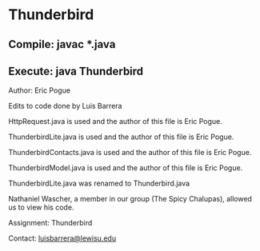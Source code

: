 # Thunderbird
## Compile: javac *.java
## Execute: java Thunderbird

Author: Eric Pogue

Edits to code done by Luis Barrera


HttpRequest.java is used and the author of this file is Eric Pogue.

ThunderbirdLite.java is used and the author of this file is Eric Pogue.

ThunderbirdContacts.java is used and the author of this file is Eric Pogue.

ThunderbirdModel.java is used and the author of this file is Eric Pogue.

ThunderbirdLite.java was renamed to Thunderbird.java

Nathaniel Wascher, a member in our group (The Spicy Chalupas), allowed us to view his code.

Assignment: Thunderbird

Contact: luisbarrera@lewisu.edu